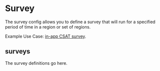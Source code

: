 # Survey
The survey config allows you to define a survey that will run for a specified period of time in a region or set of regions.

Example Use Case: [in-app CSAT survey](https://17media.atlassian.net/browse/APP-30474).

## surveys
The survey definitions go here.